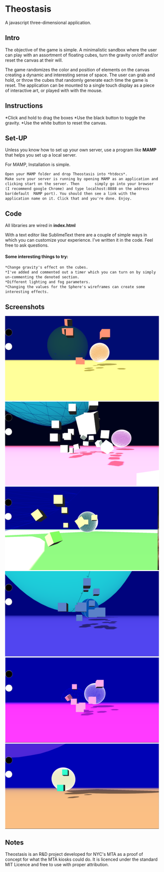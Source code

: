 # Theostasis
A javascript three-dimensional application.

## Intro

The objective of the game is simple. A minimalistic sandbox where the user can play with an assortment of floating cubes, turn the gravity on/off and/or reset the canvas at their will. 

The game randomizes the color and position of elements on the canvas creating a dynamic and interesting sense
of space. The user can grab and hold, or throw the cubes that randomly generate each time the game is reset. 
The application can be mounted to a single touch display as a piece of interactive art, or played with with the mouse. 

## Instructions

*Click and hold to drag the boxes
*Use the black button to toggle the gravity. 
*Use the white button to reset the canvas.
 

## Set-UP

Unless you know how to set up your own server, use a program like **MAMP** that helps you set up a local server. 

For MAMP, Installation is simple. 

	Open your MAMP folder and drop Theostasis into *htdocs*. 
	Make sure your server is running by opening MAMP as an application and clicking start on the server. Then 		simply go into your browser (I recommend google Chrome) and type localhost:8888 on the address bar(default 	MAMP port). You should then see a link with the application name on it. Click that and you're done. Enjoy.

## Code 

All libraries are wired in 
**index.html** 

With a text editor like SublimeText there are a couple of simple ways in which you can customize your experience.
I've written it in the code. Feel free to ask questions.

#### Some interesting things to try: 
	*Change gravity's effect on the cubes. 
	*I've added and commented out a timer which you can turn on by simply un-commenting the denoted section.
	*Different lighting and fog parameters.
	*Changing the values for the Sphere's wireframes can create some interesting effects.  


## Screenshots

<img src=https://github.com/lighterletter/Theostasis/blob/master/screenShots/Theostasis_ScreenShot_1.png >
<img src=https://github.com/lighterletter/Theostasis/blob/master/screenShots/Theostasis_ScreenShot_2.png >
<img src=https://github.com/lighterletter/Theostasis/blob/master/screenShots/Theostasis_ScreenShot_3.png >
<img src=https://github.com/lighterletter/Theostasis/blob/master/screenShots/Theostasis_ScreenShot_4.png >
<img src=https://github.com/lighterletter/Theostasis/blob/master/screenShots/Theostasis_ScreenShot_5.png >
<img src=https://github.com/lighterletter/Theostasis/blob/master/screenShots/Theostasis_ScreenShot_6.png >


## Notes

Theostasis is an R&D project developed for NYC's MTA as a proof of concept for what the MTA kiosks could do. It is 
licenced under the standard MIT Licence and free to use with proper attribution.






